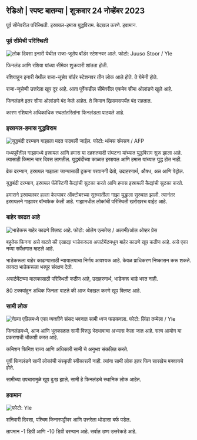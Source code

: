 ## रेडिओ \| स्पष्ट बातम्या \| शुक्रवार 24 नोव्हेंबर 2023

पूर्व सीमेवरील परिस्थिती. इस्रायल-हमास युद्धविराम. बेदखल करणे. हवामान.

### पूर्व सीमेची परिस्थिती

![ लोक दिवसा इनारी येथील राजा-जूसेप बॉर्डर स्टेशनवर आले. फोटो: Juuso Stoor / Yle](https://images.cdn.yle.fi/image/upload/c_crop,h_3368,w_5986,x_0,y_0/ar_1.777777777777777,c_fill,g_faces,h_1201,h/675,c_fillq_auto:eco/f_auto/fl_lossy/v1700827102/39-120618465608fd4818b7)

फिनलंड आणि रशिया यांच्या सीमेवर शुक्रवारी शांतता होती.

रशियाहून इनारी येथील राजा-जूसेप बॉर्डर स्टेशनवर तीन लोक आले होते. ते येमेनी होते.

राजा-जूसेप्पी उत्तरेला खूप दूर आहे. आता पूर्वेकडील सीमेवरील एकमेव सीमा ओलांडणे खुले आहे.

फिनलंडने इतर सीमा ओलांडणे बंद केले आहेत. ते किमान ख्रिसमसपर्यंत बंद राहतात.

कारण रशियाने अधिकाधिक स्थलांतरितांना फिनलंडला पाठवले आहे.

### इस्रायल-हमास युद्धविराम

![युद्धबंदी दरम्यान गाझाला मदत पाठवली जाईल. फोटो: थॉमस सॅमसन / AFP](https://images.cdn.yle.fi/image/upload/c_crop,h_2879,w_5119,x_0,y_533/ar_1.77777777777777,c_fill,g_faces,h/675,h/1755q_auto:eco/f_auto/fl_lossy/v1700822253/39-120580865603d3467a7a)

मध्यपूर्वेतील गाझामध्ये इस्रायल आणि हमास या दहशतवादी संघटना यांच्यात युद्धविराम सुरू झाला आहे. त्यासाठी किमान चार दिवस लागतील. युद्धबंदीच्या काळात इस्रायल आणि हमास यांच्यात युद्ध होत नाही.

ब्रेक दरम्यान, इस्रायल गाझाला जाण्यासाठी ट्रकना परवानगी देतो, उदाहरणार्थ, औषध, अन्न आणि पेट्रोल.

युद्धबंदी दरम्यान, इस्रायल पॅलेस्टिनी कैद्यांची सुटका करते आणि हमास इस्रायली कैद्यांची सुटका करते.

हमासने इस्रायलवर हल्ला केल्यावर ऑक्टोबरच्या सुरुवातीला गाझा युद्धाला सुरुवात झाली. त्यानंतर इस्रायलने गाझावर बॉम्बफेक केली आहे. गाझामधील लोकांची परिस्थिती खरोखरच वाईट आहे.

### बाहेर काढत आहे

![भाडेकरू बाहेर काढणे क्लिष्ट आहे. फोटो: ओलेग एल्कोव्ह / अलामी/ऑल ओव्हर प्रेस](https://images.cdn.yle.fi/image/upload/c_crop,h_3182,w_5657,x_121,y_740/ar_1.777777777777777,c_fill,g_5,g_500/dpr_1.0/q_auto:eco/f_auto/fl_lossy/v1698135288/39-115380264d2449083906)

बहुतेक फिनना असे वाटते की एखाद्या भाडेकरूला अपार्टमेंटमधून बाहेर काढणे खूप कठीण आहे. असे एका नव्या सर्वेक्षणात म्हटले आहे.

भाडेकरूला बाहेर काढण्यासाठी न्यायालयाचा निर्णय आवश्यक आहे. केवळ प्राधिकरण निष्कासन करू शकते. कायदा भाडेकरूला भरपूर संरक्षण देतो.

अपार्टमेंटच्या मालकासाठी परिस्थिती कठीण आहे, उदाहरणार्थ, भाडेकरू भाडे भरत नाही.

80 टक्क्यांहून अधिक फिनला वाटते की आज बेदखल करणे खूप क्लिष्ट आहे.

### सामी लोक

![गेल्या एप्रिलमध्ये एका व्यक्तीने संसद भवनात सामी ध्वज फडकवला. फोटो: लिंडा तम्मेला / Yle](https://images.cdn.yle.fi/image/upload/c_crop,h_659,w_1173,x_0,y_133/ar_1.777777777777777,c_fill,g_faces,h_1201,h_1173,x_0,c_fillq_auto:eco/f_auto/fl_lossy/v1693572536/39-10986686437da2797694)

फिनलंडमध्ये, आज आणि भूतकाळात सामी विरुद्ध भेदभावाचा अभ्यास केला जात आहे. सत्य आयोग या प्रकरणाची चौकशी करत आहे.

कमिशन फिनिश राज्य आणि अधिकारी सामी चे अनुभव संकलित करते.

पूर्वी फिनलंडने सामी लोकांची संस्कृती स्वीकारली नाही. त्यांना सामी लोक इतर फिन सारखेच बनवायचे होते.

सामीच्या उपचारामुळे खूप दुःख झाले. सामी हे फिनलंडचे स्थानिक लोक आहेत.

### हवामान

![ फोटो: Yle](https://images.cdn.yle.fi/image/upload/c_crop,h_1080,w_1919,x_0,y_0/ar_1.7777777777777777,c_fill,g_faces,h_675,w/p_1200/1200:eco/f_auto/fl_lossy/v1700835658/39-12063856560b12785459)

शनिवारी दिवसा, पश्चिम किनारपट्टीवर आणि उत्तरेला थोडासा बर्फ पडेल.

तापमान -1 डिग्री आणि -10 डिग्री दरम्यान आहे. सर्वात उष्ण उत्तरेकडे आहे.